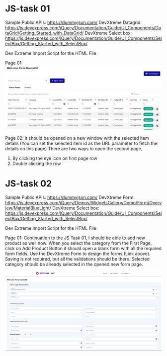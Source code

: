 # JS-task 01

Sample Public APIs: https://dummyjson.com/
DevXtreme Datagrid: https://js.devexpress.com/jQuery/Documentation/Guide/UI_Components/DataGrid/Getting_Started_with_DataGrid/
DevXtreme Select box: https://js.devexpress.com/jQuery/Documentation/Guide/UI_Components/SelectBox/Getting_Started_with_SelectBox/

Dev Extreme Import Script for the HTML File

<script defer type="text/javascript" src="https://cdn3.devexpress.com/jslib/22.1.3/js/dx.web.js"></script>
<link rel="stylesheet" href="https://cdn3.devexpress.com/jslib/22.1.3/css/dx.light.css" />
<link rel="stylesheet"  href="https://cdnjs.cloudflare.com/ajax/libs/font-awesome/6.1.1/css/all.min.css">

Page 01:
![alt text](image.png)

Page 02: It should be opened on a new window with the selected item details (You can set the selected item id as the URL parameter to fetch the details on this page)
There are two ways to open the second page,
1)	By clicking the eye icon on first page row
2)	Double clicking the row


# JS-task 02

Sample Public APIs: https://dummyjson.com/
DevXtreme Form: https://js.devexpress.com/jQuery/Demos/WidgetsGallery/Demo/Form/Overview/MaterialBlueLight/
DevXtreme Select box: https://js.devexpress.com/jQuery/Documentation/Guide/UI_Components/SelectBox/Getting_Started_with_SelectBox/

Dev Extreme Import Script for the HTML File

<script defer type="text/javascript" src="https://cdn3.devexpress.com/jslib/22.1.3/js/dx.web.js"></script>
<link rel="stylesheet" href="https://cdn3.devexpress.com/jslib/22.1.3/css/dx.light.css" />
<link rel="stylesheet"  href="https://cdnjs.cloudflare.com/ajax/libs/font-awesome/6.1.1/css/all.min.css">

Page 01:
Continuation to the JS Task 01, I should be able to add new product as well now. When you select the category from the First Page, click on Add Product Button it should open a blank form with all the required form fields. Use the DevXtreme Form to design the forms (Link above). Saving is not required, but all the validations should be there.
Selected category should be already selected in the opened new form page.

![alt text](image-1.png)

